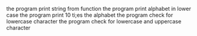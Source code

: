 the program print string from function
the program print alphabet in lower case
the program print 10 ti;es the alphabet
the program check for lowercase character
the program check for lowercase and uppercase character
